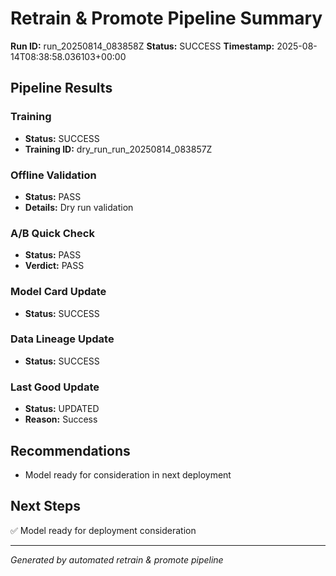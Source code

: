 # Retrain & Promote Pipeline Summary

**Run ID:** run_20250814_083858Z
**Status:** SUCCESS
**Timestamp:** 2025-08-14T08:38:58.036103+00:00

## Pipeline Results

### Training
- **Status:** SUCCESS
- **Training ID:** dry_run_run_20250814_083857Z

### Offline Validation
- **Status:** PASS
- **Details:** Dry run validation

### A/B Quick Check
- **Status:** PASS
- **Verdict:** PASS

### Model Card Update
- **Status:** SUCCESS

### Data Lineage Update
- **Status:** SUCCESS

### Last Good Update
- **Status:** UPDATED
- **Reason:** Success

## Recommendations

- Model ready for consideration in next deployment

## Next Steps

✅ Model ready for deployment consideration

---
*Generated by automated retrain & promote pipeline*
